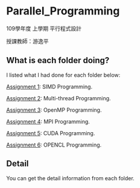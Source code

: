 # Parallel_Programming

109學年度 上學期 平行程式設計

授課教師：游逸平

## What is each folder doing?
I listed what I had done for each folder below:

[Assignment 1](https://github.com/sharon116100/Parallel_Programming/tree/main/SIMD%20Programming): SIMD Programming.

[Assignment 2](https://github.com/sharon116100/Parallel_Programming/tree/main/Multi-thread%20Programming): Multi-thread Programming.

[Assignment 3](https://github.com/sharon116100/Parallel_Programming/tree/main/OpenMP%20Programming): OpenMP Programming.

[Assignment 4](https://github.com/sharon116100/Parallel_Programming/tree/main/MPI%20Programming): MPI Programming.

[Assignment 5](https://github.com/sharon116100/Parallel_Programming/tree/main/CUDA%20Programming): CUDA Programming.

[Assignment 6](https://github.com/sharon116100/Parallel_Programming/tree/main/OpenCL%20Programming): OPENCL Programming.

## Detail
You can get the detail information from each folder.
